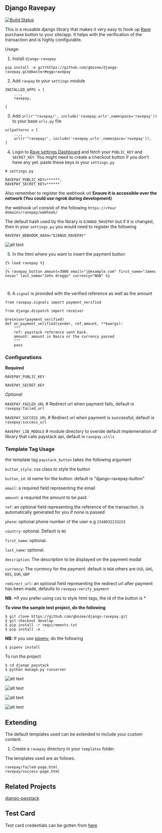 ## Django Ravepay

[![Build Status](https://travis-ci.org/gbozee/django-ravepay.svg?branch=master
)](https://travis-ci.org/gbozee/django-ravepay.svg?branch=master
)


This is a reusable django library that makes it very easy to hook up [Rave](https://ravepay.co) purchase button to your site/app. It helps with the verification of the transaction and is highly conifgurable.

Usage:

1. Install `django-ravepay`
```
pip install -e git+https://github.com/gbozee/django-ravepay.git@master#egg=ravepay
```

2. Add `ravpay` to your `settings` module
```
INSTALLED_APPS = [
    ...,
    ravepay,

]
```

3. Add `url(r'^ravepay/', include('ravepay.urls',namespace='ravepay'))` to your base `urls.py` file
```
urlpatterns = [
    ...,
    url(r'^ravepay/', include('ravepay.urls',namespace='ravepay')),
]
```

4. Login to [Rave settings Dashboard](http://rave.frontendpwc.com/dashboard/addons/pay-button-x/) and fetch your `PUBLIC_KEY` and `SECRET_KEY`. You might need to create a checkout button if you don't have any yet. paste these keys in your `settings.py`

```
# settings.py

RAVEPAY_PUBLIC_KEY=******,
RAVEPAY_SECRET_KEY=******
```

Also remember to register the webhook url **Ensure it is accessible over the network (You could use ngrok during development)**

the webhook url consisti of the following `https://<Your domain>/ravepay/webhook/`

The default hash used by the library is `DJANGO_RAVEPAY` but if it is changed, then in your `settings.py` you would need to register the following
```
RAVEPAY_WEBHOOK_HASH="DJANGO_RAVEPAY"
```

![alt text](./docs/key.png)

5. In the html where you want to insert the payment button

```
{% load ravepay %}
...
{% ravepay_button amount=3000 email="j@example.com" first_name="James novac" last_name="John droggo" currency="NGN" %}



```

6. A `signal` is provided with the verified  reference as well as the amount

```
from ravepay.signals import payment_verified

from django.dispatch import receiver

@receiver(payment_verified)
def on_payment_verified(sender, ref,amount, **kwargs):
    """
    ref: paystack reference sent back.
    amount: amount in Naira or the currency passed
    """
    pass
```

### Configurations

**Required**

`RAVEPAY_PUBLIC_KEY`

`RAVEPAY_SECRET_KEY`

_Optional_

`RAVEPAY_FAILED_URL` # Redirect url when payment fails, default is `ravepay:failed_url`

`RAVEPAY_SUCCESS_URL` # Redirect url when payment is successful, default is `ravepay:success_url`

`RAVEPAY_LIB_MODULE` # module directory to overide default implemenation of library that calls paystack api, default is `ravepay.utils`


### Template Tag Usage

the template tag `paystack_button` takes the following argument

`button_style`: css class to style the button

`button_id`: id name for the button: default is "django-ravepay-button"

`email`: a required field representing the email

`amount`: a required the amount to be paid. `

`ref`: an optional field representing the reference of the transaction. is automatically generated for you if none is passed`

`phone`: optional phone number of the user e.g `2348032233223`

`country`: optional. Default is `NG`

`first_name`: optional. 

`last_name`: optional.

`description`: The description to be displayed on the payment modal

`currency`: The currency for the payment. default is `NGN` others are `USD`, `GHS`, `KES`, `EUR`, `GBP`

`redirect_url`: an optional field representing the redirect url after payment has been made, defaults to `ravepay:verify_payment`

**NB**: *If you prefer using css to style html tags, the id of the button is *


**To view the sample test project, do the following**
```
$ git clone https://github.com/gbozee/django-ravepay.git
$ git checkout develop
$ pip install -r requirements.txt
$ pip install -e .

```

**NB:** If you use [pipenv](https://github.com/kennethreitz/pipenv), do the following
```
$ pipenv install

```

To run the project
```
$ cd django_paystack
$ python manage.py runserver

```

![alt text](./docs/home_page.PNG)


![alt text](./docs/card-pin.PNG)


![alt text](./docs/otp.PNG)

![alt text](./docs/success.PNG)

## Extending
The default templates used can be extended to include your custom content.

1. Create a `ravepay` directory in your `templates` folder.

The templates used are as follows.

```
ravepay/failed-page.html
ravepay/success-page.html
```

## Related Projects

[django-paystack](https://github.com/gbozee/django-paystack)

## Test Card

Test card credentials can be gotten from [here](https://flutterwavedevelopers.readme.io/docs/test-cards)
